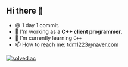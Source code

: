 ## Hi there 👋
- 😄 1 day 1 commit.
- 🔭 I'm working as a **C++ client programmer**.
- 🌱 I’m currently learning `C++`
- 📫 How to reach me: tdm1223@naver.com

[![solved.ac](http://mazassumnida.wtf/api/v2/generate_badge?boj=tdm1223)](https://solved.ac/tdm1223)
